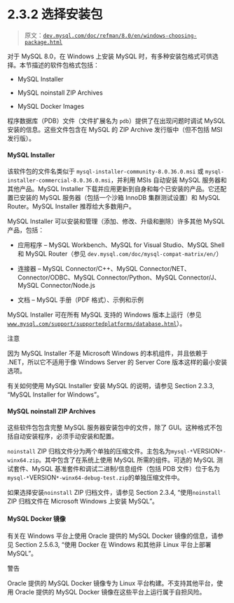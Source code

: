 # 2.3.2 选择安装包

> 原文：[`dev.mysql.com/doc/refman/8.0/en/windows-choosing-package.html`](https://dev.mysql.com/doc/refman/8.0/en/windows-choosing-package.html)

对于 MySQL 8.0，在 Windows 上安装 MySQL 时，有多种安装包格式可供选择。本节描述的软件包格式包括：

+   MySQL Installer

+   MySQL noinstall ZIP Archives

+   MySQL Docker Images

程序数据库（PDB）文件（文件扩展名为 `pdb`）提供了在出现问题时调试 MySQL 安装的信息。这些文件包含在 MySQL 的 ZIP Archive 发行版中（但不包括 MSI 发行版）。

#### MySQL Installer

该软件包的文件名类似于 `mysql-installer-community-8.0.36.0.msi` 或 `mysql-installer-commercial-8.0.36.0.msi`，并利用 MSIs 自动安装 MySQL 服务器和其他产品。MySQL Installer 下载并应用更新到自身和每个已安装的产品。它还配置已安装的 MySQL 服务器（包括一个沙箱 InnoDB 集群测试设置）和 MySQL Router。MySQL Installer 推荐给大多数用户。

MySQL Installer 可以安装和管理（添加、修改、升级和删除）许多其他 MySQL 产品，包括：

+   应用程序 – MySQL Workbench、MySQL for Visual Studio、MySQL Shell 和 MySQL Router（参见 `dev.mysql.com/doc/mysql-compat-matrix/en/`）

+   连接器 – MySQL Connector/C++、MySQL Connector/NET、Connector/ODBC、MySQL Connector/Python、MySQL Connector/J、MySQL Connector/Node.js

+   文档 – MySQL 手册（PDF 格式）、示例和示例

MySQL Installer 可在所有 MySQL 支持的 Windows 版本上运行（参见 [`www.mysql.com/support/supportedplatforms/database.html`](https://www.mysql.com/support/supportedplatforms/database.html)）。

注意

因为 MySQL Installer 不是 Microsoft Windows 的本机组件，并且依赖于 .NET，所以它不适用于像 Windows Server 的 Server Core 版本这样的最小安装选项。

有关如何使用 MySQL Installer 安装 MySQL 的说明，请参见 Section 2.3.3, “MySQL Installer for Windows”。

#### MySQL noinstall ZIP Archives

这些软件包包含完整 MySQL 服务器安装包中的文件，除了 GUI。这种格式不包括自动安装程序，必须手动安装和配置。

`noinstall` ZIP 归档文件分为两个单独的压缩文件。主包名为`mysql-*`VERSION`*-winx64.zip`。其中包含了在系统上使用 MySQL 所需的组件。可选的 MySQL 测试套件、MySQL 基准套件和调试二进制/信息组件（包括 PDB 文件）位于名为`mysql-*`VERSION`*-winx64-debug-test.zip`的单独压缩文件中。

如果选择安装`noinstall` ZIP 归档文件，请参见 Section 2.3.4, “使用`noinstall` ZIP 归档文件在 Microsoft Windows 上安装 MySQL”。

#### MySQL Docker 镜像

有关在 Windows 平台上使用 Oracle 提供的 MySQL Docker 镜像的信息，请参见 Section 2.5.6.3, “使用 Docker 在 Windows 和其他非 Linux 平台上部署 MySQL”。

警告

Oracle 提供的 MySQL Docker 镜像专为 Linux 平台构建。不支持其他平台，使用 Oracle 提供的 MySQL Docker 镜像在这些平台上运行属于自担风险。
